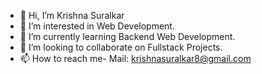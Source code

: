 - 👋 Hi, I’m Krishna Suralkar
- 👀 I’m interested in Web Development.
- 🌱 I’m currently learning Backend Web Development.
- 💞️ I’m looking to collaborate on Fullstack Projects.
- 📫 How to reach me- Mail: krishnasuralkar8@gmail.com


<!---
7Krishna369/7Krishna369 is a ✨ special ✨ repository because its `README.md` (this file) appears on your GitHub profile.
You can click the Preview link to take a look at your changes.
--->
